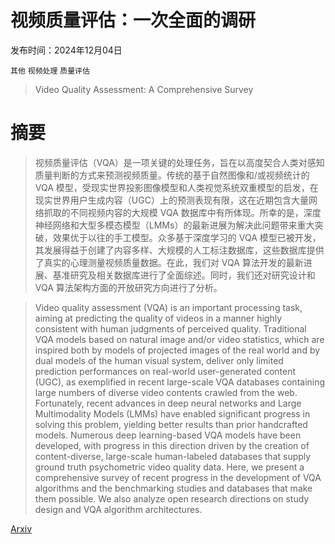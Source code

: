 # 视频质量评估：一次全面的调研

发布时间：2024年12月04日

`其他` `视频处理` `质量评估`

> Video Quality Assessment: A Comprehensive Survey

# 摘要

> 视频质量评估（VQA）是一项关键的处理任务，旨在以高度契合人类对感知质量判断的方式来预测视频质量。传统的基于自然图像和/或视频统计的 VQA 模型，受现实世界投影图像模型和人类视觉系统双重模型的启发，在现实世界用户生成内容（UGC）上的预测表现有限，这在近期包含大量网络抓取的不同视频内容的大规模 VQA 数据库中有所体现。所幸的是，深度神经网络和大型多模态模型（LMMs）的最新进展为解决此问题带来重大突破，效果优于以往的手工模型。众多基于深度学习的 VQA 模型已被开发，其发展得益于创建了内容多样、大规模的人工标注数据库，这些数据库提供了真实的心理测量视频质量数据。在此，我们对 VQA 算法开发的最新进展、基准研究及相关数据库进行了全面综述。同时，我们还对研究设计和 VQA 算法架构方面的开放研究方向进行了分析。

> Video quality assessment (VQA) is an important processing task, aiming at predicting the quality of videos in a manner highly consistent with human judgments of perceived quality. Traditional VQA models based on natural image and/or video statistics, which are inspired both by models of projected images of the real world and by dual models of the human visual system, deliver only limited prediction performances on real-world user-generated content (UGC), as exemplified in recent large-scale VQA databases containing large numbers of diverse video contents crawled from the web. Fortunately, recent advances in deep neural networks and Large Multimodality Models (LMMs) have enabled significant progress in solving this problem, yielding better results than prior handcrafted models. Numerous deep learning-based VQA models have been developed, with progress in this direction driven by the creation of content-diverse, large-scale human-labeled databases that supply ground truth psychometric video quality data. Here, we present a comprehensive survey of recent progress in the development of VQA algorithms and the benchmarking studies and databases that make them possible. We also analyze open research directions on study design and VQA algorithm architectures.

[Arxiv](https://arxiv.org/abs/2412.04508)